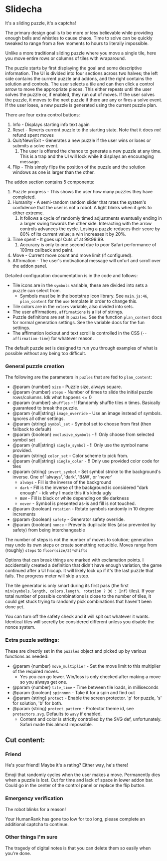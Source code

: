 # Slidecha
It's a sliding puzzle, it's a captcha!

The primary design goal is to be more or less believable while providing enough bells and whistles to cause chaos.
Time to solve can be quickly tweaked to range from a few moments to hours to literally impossible.

Unlike a more traditional sliding puzzle where you move a single tile, here you move entire rows or columns of tiles with wraparound.

The puzzle starts by first displaying the goal and some descriptive information.
The UI is divided into four sections across two halves; the left side contains the current puzzle and addons, and the right contains the solution and controls.
The user selects a tile and can then click a control arrow to move the appropriate pieces.
This either repeats until the user solves the puzzle or, if enabled, they run out of moves.
If the user solves the puzzle, it moves to the next puzzle if there are any or fires a solve event.
If the user loses, a new puzzle is generated using the current puzzle plan.

There are four extra control buttons:
1. Info - Displays starting info text again
2. Reset - Reverts current puzzle to the starting state. Note that it does *not* refund spent moves
3. Quit/New/Exit - Generates a new puzzle if the user wins or loses or submits a solve event.
   1. The user is offered the chance to generate a new puzzle at any time. This is a trap and the UI will lock while it displays an encouraging message.
4. Flip - This simply flips the position of the puzzle and the solution windows as one is larger than the other.

The addon section contains 5 components:
1. Puzzle progress - This shows the user how many puzzles they have completed.
2. Humanity - A semi-random random slider that rates the system's confidence that the user is not a robot.
A light blinks when it gets to either extreme.
   1. It follows a cycle of randomly timed adjustments eventually ending in a larger swing towards the other side.
   Interacting with the arrow controls advances the cycle.
   Losing a puzzle reduces their score by 80% of its current value; a win increases it by 20%.
3. Time spent - It goes up! Cuts of at 99:99:99.
   1. Accuracy is only to one second due to poor Safari performance of 100ms callback and paint.
4. Move - Current move count and move limit (if configured).
5. Affirmation - The user's motivational message will unfurl and scroll over the addon panel.

Detailed configuration documentation is in the code and follows:
* Tile icons are in the `symbols` variable, these are divided into sets a puzzle can select from.
  * Symbols must be in the bootstrap icon library. See `main.js:46`, `plan_content` for the `use` template in order to change this.
* Tile colors are in the `colors` variable, also divided into sets.
* The user affirmations, `affirmations` is a list of strings.
* Puzzle definitions are set in `puzzles`. See the function `plan_content` docs for normal generation settings. See the variable docs for the fun settings.
* The affirmation lockout and text scroll is controlled in the CSS (`--affirmation-time`) for whatever reason.

The default puzzle set is designed to run you through examples of what is possible without any being too difficult.


### General puzzle creation
The following are the parameters in `puzles` that are fed to `plan_content`:
* @param {number} `size` - Puzzle size, always square.
* @param {number} `steps` - Number of times to slide the initial puzzle rows/columns. Idk what happens <= 0
* @param {number} `shuffles` - !! Randomly shuffle tiles n times. Basically guaranteed to break the puzzle.
* @param {null|string} `image_override` - Use an image instead of symbols. Ignores all other settings.
* @param {string} `symbol_set` - Symbol set to choose from first (then fallback to default)
* @param {boolean} `exclusive_symbols` - !! Only choose from selected symbol set
* @param {null|string} `single_symbol` - !! Only use the symbol name provided.
* @param {string} `color_set` - Color scheme to pick from.
* @param {null|string} `single_color` - !! Only use provided color code for tiles
* @param {string} `invert_symbol` - Set symbol stroke to the background's inverse. One of 'always', 'dark', 'B&W', or 'never'
  * `always` - Fill is the inverse of the background
  * `dark` - Fill is the inverse of the background is considered "dark enough" - idk why I made this it's kinda ugly
  * `B&W` - Fill is black or white depending on tile darkness
  * `never` - Symbol is presented as-is and fill is not touched.
* @param {boolean} `rotation` - Rotate symbols randomly in 10 degree increments
* @param {boolean} `safety` - Generator safety override.
* @param {boolean} `nonce` - Prevents duplicate tiles (also prevented by safety) from being interchangeable

The number of steps is not the number of moves to solution; generation may undo its own steps or create something reducible.
Moves range from (roughly) `steps` to `floor(size/2)*shifts`

Options that can break things are marked with exclamation points.
I accidentally created a definition that didn't have enough variation, the game continued after a UI hiccup.
It will likely lock up if it's the last puzzle that fails.
The progress meter will skip a step.

The tile generator is only smart during its first pass (the first `min(symbols.length, colors.length, rotation ? 36 : Inf)` tiles).
If your total number of possible combinations is close to the number of tiles, it could get stuck trying to randomly pick combinations that haven't been done yet.

You can turn off the safety check and it will spit out whatever it wants.
Identical tiles will secretly be considered different unless you disable the nonce system.

### Extra puzzle settings:
These are directly set in the `puzzles` object and picked up by various functions as needed:

* @param {number} `move_multiplier` - Set the move limit to this multiplier of the required moves.
  * Yes you can go lower. Win/loss is only checked after making a move so you always get one.
* @param {number} `tile_time` - Time between tile loads, in milliseconds
* @param {boolean} `spinnnnn` - Take it for a spin and find out
* @param {string} `protect` - Enable the screen protector. 'p' for puzzle, 's' for solution, 'b' for both.
* @param {string} `protect_pattern` - Protector theme id, see `protectors.svg`. Defaults to `wavy` if enabled.
  * Content and color is strictly controlled by the SVG def, unfortunately. Safari made this almost impossible.


## Cut content:
### Friend
He's your friend! Maybe it's a rating? Either way, he's there!

Emoji that randomly cycles when the user makes a move.
Permanently dies when a puzzle is lost.
Cut for time and lack of space in lower addon bar.
Could go in the center of the control panel or replace the flip button.

### Emergency verification
The robot blinks for a reason!

Your HumanRank has gone too low for too long, please complete an additional captcha to continue.

### Other things I'm sure
The tragedy of digital notes is that you can delete them so easily when you're done.
